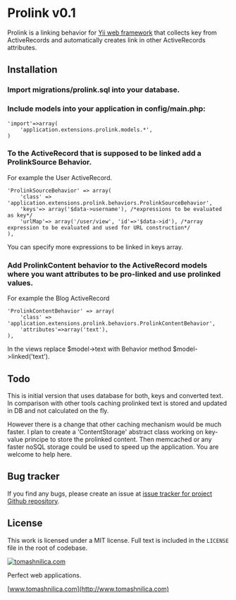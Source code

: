 Prolink v0.1
==========

Prolink is a linking behavior for [Yii web framework](http://www.yiiframework.com) that collects key from 
ActiveRecords and automatically creates link in other ActiveRecords attributes. 

## Installation

### Import migrations/prolink.sql into your database. 

### Include models into your application in config/main.php:

```
'import'=>array(
    'application.extensions.prolink.models.*',
)
```

### To the ActiveRecord that is supposed to be linked add a ProlinkSource Behavior.
For example the User ActiveRecord.

```
'ProlinkSourceBehavior' => array(
    'class' => 'application.extensions.prolink.behaviors.ProlinkSourceBehavior',
   	'keys'=> array('$data->username'), /*expressions to be evaluated as key*/
   	'urlMap'=> array('/user/view', 'id'=>'$data->id'), /*array expression to be evaluated and used for URL construction*/
),

``` 
You can specify more expressions to be linked in keys array. 

### Add ProlinkContent behavior to the ActiveRecord models where you want attributes to be pro-linked and use prolinked values.
For example the Blog ActiveRecord 
```
'ProlinkContentBehavior' => array(
    'class' => 'application.extensions.prolink.behaviors.ProlinkContentBehavior',
   	'attributes'=>array('text'),
),

```
In the views replace $model->text with Behavior method $model->linked('text').



## Todo
This is initial version that uses database for both, keys and converted text. In comparison with other tools caching prolinked 
text is stored and updated in DB and not calculated on the fly. 

However there is a change that other caching mechanism would be much faster. 
I plan to create a 'ContentStorage' abstract class working on key-value principe to store the prolinked content. 
Then memcached or any faster noSQL storage could be used to speed up the application. 
You are welcome to help here.
 


## Bug tracker
If you find any bugs, please create an issue at [issue tracker for project Github repository](https://github.com/musla/yii-prolink/issues).

## License
This work is licensed under a MIT license. Full text is included in the `LICENSE` file in the root of codebase.

[![tomashnilica.com](http://tomashnilica.com/themes/unify/assets/img/logo1-orange.png)](http://www.tomashnilica.com)

Perfect web applications.

[www.tomashnilica.com](http://www.tomashnilica.com)
